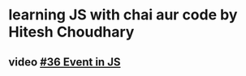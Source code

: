 # learning JS with chai aur code by Hitesh Choudhary

## video [#36 Event in JS](https://www.youtube.com/watch?v=EGqHVjU-fas&list=PLu71SKxNbfoBuX3f4EOACle2y-tRC5Q37&index=35&pp=iAQB)